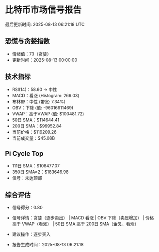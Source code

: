# 比特币市场信号报告

最后更新时间: 2025-08-13 06:21:18 UTC

## 恐慌与贪婪指数
- 情绪值：73（贪婪）
- 更新时间：2025-08-13 00:00:00

## 技术指标
- RSI(14)：58.60 → 中性
- MACD：看涨 (Histogram: 269.03)
- 布林带：中性 (带宽: 7.34%)
- OBV：下降 (值: -96016611469)
- VWAP：高于VWAP (值: $100481.72)
- 50日 SMA：$114644.41
- 200日 SMA：$99952.84
- 当前价格：$119209.26
- 当前成交量：$45.08B

## Pi Cycle Top
- 111日 SMA：$108477.07
- 350日 SMA×2：$183646.98
- 信号：未达顶部

## 综合评估
- 信号得分：0.80
- 信号详情：贪婪（逐步卖出） | MACD 看涨 | OBV 下降（卖压增加） | 价格高于 VWAP（看涨） | 50日 SMA 高于 200日 SMA（金叉，看涨）
- 建议操作：逐步买入

- 报告生成时间：2025-08-13 06:21:18